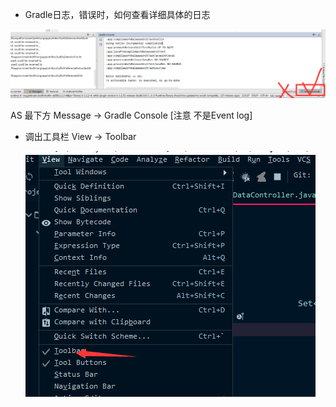 - Gradle日志，错误时，如何查看详细具体的日志

![gradle1](gradle1.png)

AS 最下方 Message -> Gradle Console [注意 不是Event log]

- 调出工具栏 View -> Toolbar

  ![toolbar.png](toolbar.png)